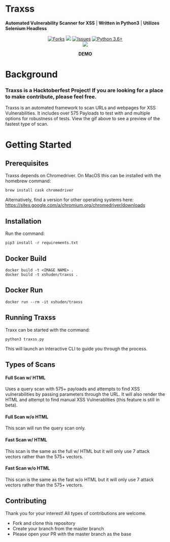 # Traxss

<b>Automated Vulnerability Scanner for XSS</b> | <b>Written in Python3</b> | <b>Utilizes Selenium Headless</b>
<p align="center">
<a href="https://github.com/M4cs/traxss/network"><img src="https://img.shields.io/github/forks/M4cs/traxss# .svg" alt="Forks"></a>
<a href="https://github.com/M4cs/traxss/stargazers"><img src="https://img.shields.io/github/stars/M4cs/traxss.svg" atl="Stars"></a>
<a href="https://github.com/M4cs/traxss/issues"><img src="https://img.shields.io/github/issues/M4cs/traxss.svg" alt="Issues"></a>
<a href="http://www.python.org/download/"><img alt="Python 3.6+" src="https://img.shields.io/badge/Python-3.6+-yellow.svg"></a></br>
<a href="https://asciinema.org/a/273492" target="_blank"><img src="https://asciinema.org/a/273492.svg" /></a>
</p>
<p align = "center"><b>DEMO</b></p>

# Background

### Traxss is a Hacktoberfest Project! If you are looking for a place to make contribute, please feel free.
Traxss is an automated framework to scan URLs and webpages for XSS Vulnerabilities. It includes over 575 Payloads to test with and multiple options for robustness of tests. View the gif above to see a preview of the fastest type of scan.

# Getting Started

## Prerequisites

Traxss depends on Chromedriver. On MacOS this can be installed with the homebrew command:

```
brew install cask chromedriver
```

Alternatively, find a version for other operating systems here: https://sites.google.com/a/chromium.org/chromedriver/downloads

## Installation

Run the command:

```
pip3 install -r requirements.txt
```

## Docker Build
```
docker build -t <IMAGE NAME> .
docker build -t xshuden/traxss .
```

## Docker Run
```
docker run --rm -it xshuden/traxss
```

## Running Traxss

Traxx can be started with the command:

```
python3 traxss.py
```

This will launch an interactive CLI to guide you through the process.

## Types of Scans

#### Full Scan w/ HTML

Uses a query scan with 575+ payloads and attempts to find XSS vulnerabilities by passing parameters through the URL. It will also render the HTML and attempt to find manual XSS Vulnerablities (this feature is still in beta).

#### Full Scan w/o HTML

This scan will run the query scan only.

#### Fast Scan w/ HTML

This scan is the same as the full w/ HTML but it will only use 7 attack vectors rather than the 575+ vectors.

#### Fast Scan w/o HTML

This scan is the same as the fast w/o HTML but it will only use 7 attack vectors rather than the 575+ vectors.

## Contributing

Thank you for your interest! All types of contributions are welcome.
- Fork and clone this repository
- Create your branch from the master branch
- Please open your PR with the master branch as the base

